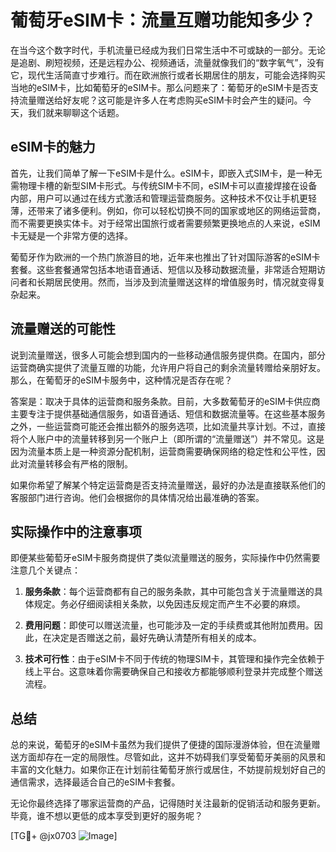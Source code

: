 # 葡萄牙eSIM卡：流量互赠功能知多少？

在当今这个数字时代，手机流量已经成为我们日常生活中不可或缺的一部分。无论是追剧、刷短视频，还是远程办公、视频通话，流量就像我们的“数字氧气”，没有它，现代生活简直寸步难行。而在欧洲旅行或者长期居住的朋友，可能会选择购买当地的eSIM卡，比如葡萄牙的eSIM卡。那么问题来了：葡萄牙的eSIM卡是否支持流量赠送给好友呢？这可能是许多人在考虑购买eSIM卡时会产生的疑问。今天，我们就来聊聊这个话题。

## eSIM卡的魅力

首先，让我们简单了解一下eSIM卡是什么。eSIM卡，即嵌入式SIM卡，是一种无需物理卡槽的新型SIM卡形式。与传统SIM卡不同，eSIM卡可以直接焊接在设备内部，用户可以通过在线方式激活和管理运营商服务。这种技术不仅让手机更轻薄，还带来了诸多便利。例如，你可以轻松切换不同的国家或地区的网络运营商，而不需要更换实体卡。对于经常出国旅行或者需要频繁更换地点的人来说，eSIM卡无疑是一个非常方便的选择。

葡萄牙作为欧洲的一个热门旅游目的地，近年来也推出了针对国际游客的eSIM卡套餐。这些套餐通常包括本地语音通话、短信以及移动数据流量，非常适合短期访问者和长期居民使用。然而，当涉及到流量赠送这样的增值服务时，情况就变得复杂起来。

## 流量赠送的可能性

说到流量赠送，很多人可能会想到国内的一些移动通信服务提供商。在国内，部分运营商确实提供了流量互赠的功能，允许用户将自己的剩余流量转赠给亲朋好友。那么，在葡萄牙的eSIM卡服务中，这种情况是否存在呢？

答案是：取决于具体的运营商和服务条款。目前，大多数葡萄牙的eSIM卡供应商主要专注于提供基础通信服务，如语音通话、短信和数据流量等。在这些基本服务之外，一些运营商可能还会推出额外的服务选项，比如流量共享计划。不过，直接将个人账户中的流量转移到另一个账户上（即所谓的“流量赠送”）并不常见。这是因为流量本质上是一种资源分配机制，运营商需要确保网络的稳定性和公平性，因此对流量转移会有严格的限制。

如果你希望了解某个特定运营商是否支持流量赠送，最好的办法是直接联系他们的客服部门进行咨询。他们会根据你的具体情况给出最准确的答案。

## 实际操作中的注意事项

即便某些葡萄牙eSIM卡服务商提供了类似流量赠送的服务，实际操作中仍然需要注意几个关键点：

1. **服务条款**：每个运营商都有自己的服务条款，其中可能包含关于流量赠送的具体规定。务必仔细阅读相关条款，以免因违反规定而产生不必要的麻烦。
   
2. **费用问题**：即使可以赠送流量，也可能涉及一定的手续费或其他附加费用。因此，在决定是否赠送之前，最好先确认清楚所有相关的成本。

3. **技术可行性**：由于eSIM卡不同于传统的物理SIM卡，其管理和操作完全依赖于线上平台。这意味着你需要确保自己和接收方都能够顺利登录并完成整个赠送流程。

## 总结

总的来说，葡萄牙的eSIM卡虽然为我们提供了便捷的国际漫游体验，但在流量赠送方面却存在一定的局限性。尽管如此，这并不妨碍我们享受葡萄牙美丽的风景和丰富的文化魅力。如果你正在计划前往葡萄牙旅行或居住，不妨提前规划好自己的通信需求，选择最适合自己的eSIM卡套餐。

无论你最终选择了哪家运营商的产品，记得随时关注最新的促销活动和服务更新。毕竟，谁不想以更低的成本享受到更好的服务呢？

[TG💪+ @jx0703 ![Image](https://github.com/user-attachments/assets/dbca1d08-cadb-493c-b0ec-ad6f7a83f270)]